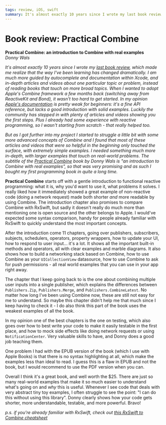 ```yaml
---
tags: review, iOS, swift
summary: It's almost exactly 10 years since I wrote my last book review. Time flies! Also, it makes me realize that the way I've been learning has changed dramatically. I am much more guided by autocomplete and documentation within Xcode, and in-depth articles and videos about one particular topic, instead of reading books.
---
```


# Book review: Practical Combine

**Practical Combine: an introduction to Combine with real examples**  
_Donny Wals_

_It's almost exactly 10 years since I wrote my [last book review](/articles/2010/book-review-head-first-iphone-development/), which made me realize that the way I've been learning has changed dramatically. I am much more guided by autocomplete and documentation within Xcode, and in-depth articles and videos about one particular topic or problem, instead of reading books that touch on more broad topics. When I wanted to adopt Apple's Combine framework a few months back (switching away from ReactiveKit and Bond), it wasn't too hard to get started. In my opinion [Apple's documentation](https://developer.apple.com/documentation/combine) is pretty weak for beginners: it's a fine API reference, but lacks a good introduction with solid examples. Luckily the community has stepped in with plenty of articles and videos showing you the first steps. Plus I already had some experience with reactive programming, so I wasn't starting from scratch - that really helped too._

_But as I got further into my project I started to struggle a little bit with some more advanced concepts of Combine and I found that most of these articles and videos that were so helpful in the beginning only touched the surface, with extremely simple examples. I needed something much more in-depth, with larger examples that touch on real-world problems. The subtitle of the [Practical Combine](https://practicalcombine.com) book by Donny Wals is "an introduction to Combine with real examples", so that was very promising and as such I bought my first programming book in quite a long time._

**Practical Combine** starts off with a gentle introduction to functional reactive programming: what it is, why you'd want to use it, what problems it solves. I really liked how it immediately showed a great example of non-reactive code (doing a network request) made both shorter _and_ more readable by using Combine. The introduction chapter also promises to compare Combine with RxSwift, but sadly it doesn't really do much more than mentioning one is open source and the other belongs to Apple. I would've expected some syntax comparison, handy for people already familiar with RxSwift to quickly understand the most important concepts.

After the introduction come 11 chapters, going over publishers, subscribers, subjects, schedulers, operators, property wrappers, how to update your UI, how to respond to user input... it's a lot. It shows all the important built-in methods and operators, all with clear examples and marble diagrams. It also shows how to build a networking stack based on Combine, how to use Combine as your `UICollectionView` datasource, how to use Combine to ask for push permissions - all real world examples that you can use in your app right away.

The chapter that I keep going back to is the one about combining multiple user inputs into a single publisher, which explains the differences between `Publishers.Zip`, `Publishers.Merge`, and `Publishers.CombineLatest`. No matter how long I've been using Combine now, these are still not easy for me to understand. So maybe this chapter didn't help me that much since I keep having to check it - I do also think this part of the book uses the weakest examples of all the book.

In my opinion one of the best chapters is the one on testing, which also goes over how to best write your code to make it easily testable in the first place, and how to mock side effects like doing network requests or using `NotificationCenter`. Very valuable skills to have, and Donny does a good job teaching them.

One problem I had with the EPUB version of the book (which I use with Apple Books) is that there is no syntax highlighting at all, which make the examples less than ideal to read. I guess this is a flaw in EPUB and not the book, but I would recommend to use the PDF version when you can.

Overall I think it's a great book, and well worth the $25. There are just so many real-world examples that make it so much easier to understand what's going on and _why_ this is useful. Whenever I see code that deals with very abstract tiny toy examples, I often struggle to see the point: "I can do this without using this library". Donny clearly shows how your code gets shorter, more understandable, testable, and more powerful. Bravo!

_p.s. if you're already familiar with RxSwift, check out [this RxSwift to Combine cheatsheet](https://github.com/CombineCommunity/rxswift-to-combine-cheatsheet)_
